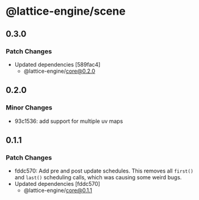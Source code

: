 # @lattice-engine/scene

## 0.3.0

### Patch Changes

- Updated dependencies [589fac4]
  - @lattice-engine/core@0.2.0

## 0.2.0

### Minor Changes

- 93c1536: add support for multiple uv maps

## 0.1.1

### Patch Changes

- fddc570: Add pre and post update schedules. This removes all `first()` and `last()` scheduling calls, which was causing some weird bugs.
- Updated dependencies [fddc570]
  - @lattice-engine/core@0.1.1
